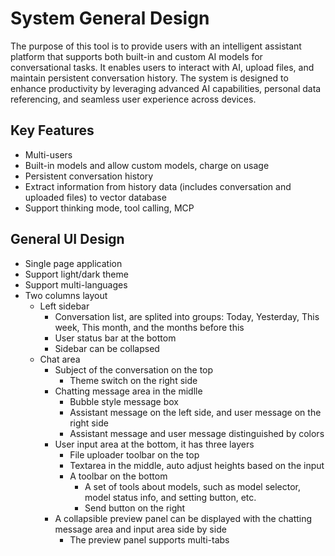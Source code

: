 # System General Design

The purpose of this tool is to provide users with an intelligent assistant platform that supports both built-in and custom AI models for conversational tasks. It enables users to interact with AI, upload files, and maintain persistent conversation history. The system is designed to enhance productivity by leveraging advanced AI capabilities, personal data referencing, and seamless user experience across devices.

## Key Features

- Multi-users
- Built-in models and allow custom models, charge on usage
- Persistent conversation history
- Extract information from history data (includes conversation and uploaded files) to vector database
- Support thinking mode, tool calling, MCP

## General UI Design

- Single page application
- Support light/dark theme
- Support multi-languages
- Two columns layout
  - Left sidebar
    - Conversation list, are splited into groups: Today, Yesterday, This week, This month, and the months before this
    - User status bar at the bottom
    - Sidebar can be collapsed
  - Chat area
    - Subject of the conversation on the top
      - Theme switch on the right side
    - Chatting message area in the midlle
      - Bubble style message box
      - Assistant message on the left side, and user message on the right side
      - Assistant message and user message distinguished by colors
    - User input area at the bottom, it has three layers
      - File uploader toolbar on the top
      - Textarea in the middle, auto adjust heights based on the input
      - A toolbar on the bottom
        - A set of tools about models, such as model selector, model status info, and setting button, etc.
        - Send button on the right
    - A collapsible preview panel can be displayed with the chatting message area and input area side by side
      - The preview panel supports multi-tabs
